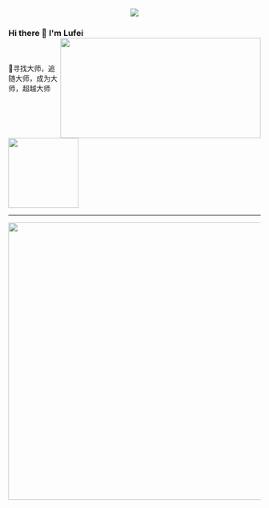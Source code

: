<h1 align="center">
<a href="https://git.io/typing-svg">
<img src="https://readme-typing-svg.herokuapp.com?font=ubuntu&color=%23B335F7&size=22&vCenter=true&height=40&lines=Welcome+to+my+home+page+%F0%9F%91%8B;I+guess+you+are+a+hacker+%F0%9F%A4%94;Nice+to+meet+you+%F0%9F%98%9D;Hope+there+is+something+you+need+%F0%9F%8E%81">
</a>
</h1>  

### Hi there 👋 I'm Lufei <img align='right' src='https://github-readme-stats.vercel.app/api?username=Lufei101&show_icons=true&theme=tokyonight' width='400px' height='200px'>
<br>
<br>
🌱<span>寻找大师，追随大师，成为大师，超越大师</span>
<br>
<br>
<img src='https://img.shields.io/badge/-Lufei/Swagger-3A77A9?style=flat-square&logo=python&logoColor=white&labelColor=6495ED' width='140px'>

***

<img src='http://github-profile-summary-cards.vercel.app/api/cards/profile-details?username=Lufei101&theme=nord_dark' width='555px'>

<!--
### Hi there 👋 <img align='right' src='https://github-readme-stats.vercel.app/api?username=Lufei101&show_icons=true&theme=tokyonight'>


**Lufei101/Lufei101** is a ✨ _special_ ✨ repository because its `README.md` (this file) appears on your GitHub profile.
Here are some ideas to get you started:

- 🔭 I’m currently working on ...
- 🌱 I’m currently learning ...
- 👯 I’m looking to collaborate on ...
- 🤔 I’m looking for help with ...
- 💬 Ask me about ...
- 📫 How to reach me: ...
- 😄 Pronouns: ...
- ⚡ Fun fact: ...
-->
